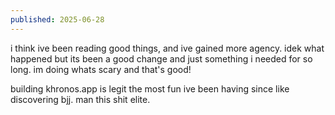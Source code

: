 ```yaml
---
published: 2025-06-28
---
```


i think ive been reading good things, and ive gained more agency. idek what happened but its been a good change and just something i needed for so long. im doing whats scary and that's good!

building khronos.app is legit the most fun ive been having since like discovering bjj. man this shit elite. 

